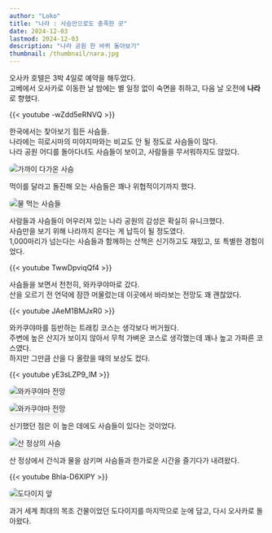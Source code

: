 ```yaml
---
author: "Loko"
title: "나라 : 사슴만으로도 충족한 곳"
date: 2024-12-03
lastmod: 2024-12-03
description: "나라 공원 한 바퀴 돌아보기"
thumbnail: /thumbnail/nara.jpg
---
```


오사카 호텔은 3박 4일로 예약을 해두었다.  
고베에서 오사카로 이동한 날 밤에는 별 일정 없이 숙면을 취하고, 다음 날 오전에 **나라**로 향했다.

{{< youtube -wZdd5eRNVQ >}}

한국에서는 찾아보기 힘든 사슴들.  
나라에는 히로시마의 미야지마와는 비교도 안 될 정도로 사슴들이 많다.  
나라 공원 어디를 돌아다녀도 사슴들이 보이고, 사람들을 무서워하지도 않았다.

![가까이 다가온 사슴](/jr-travel/nara-1.jpg)

먹이를 달라고 돌진해 오는 사슴들은 꽤나 위협적이기까지 했다.

![물 먹는 사슴들](/jr-travel/nara-2.jpg)

사람들과 사슴들이 어우러져 있는 나라 공원의 감성은 확실히 유니크했다.  
사슴만을 보기 위해 나라까지 온다는 게 납득이 될 정도였다.  
1,000마리가 넘는다는 사슴들과 함께하는 산책은 신기하고도 재밌고, 또 특별한 경험이었다.

{{< youtube TwwDpviqQf4 >}}

사슴들을 보면서 천천히, 와카쿠야마로 갔다.  
산을 오르기 전 언덕에 잠깐 머물렀는데 이곳에서 바라보는 전망도 꽤 괜찮았다.  

{{< youtube JAeM1BMJxR0 >}}

와카쿠야마를 등반하는 트래킹 코스는 생각보다 버거웠다.  
주변에 높은 산지가 보이지 않아서 무척 가벼운 코스로 생각했는데 꽤나 높고 가파른 코스였다.  
하지만 그만큼 산을 다 올랐을 때의 보상도 컸다.

{{< youtube yE3sLZP9_lM >}}

![와카쿠야마 전망](/jr-travel/nara-3.jpg)

![와카쿠야마 전망](/jr-travel/nara-4.jpg)

신기했던 점은 이 높은 데에도 사슴들이 있다는 것이었다.

![산 정상의 사슴](/jr-travel/nara-5.jpg)

산 정상에서 간식과 물을 삼키며 사슴들과 한가로운 시간을 즐기다가 내려왔다.

{{< youtube Bhla-D6XIPY >}}

![도다이지 앞](/jr-travel/nara-6.jpg)

과거 세계 최대의 목조 건물이었던 도다이지를 마지막으로 눈에 담고, 다시 오사카로 돌아왔다.

<style>
  img {
    border-radius: 10px;
    box-shadow: 0 4px 6px rgba(0, 0, 0, 0.1);
    transition: transform 0.2s ease, box-shadow 0.2s ease;
  }

  img:hover {
    transform: scale(1.05);
    box-shadow: 0 8px 12px rgba(0, 0, 0, 0.2);
  }
</style>

